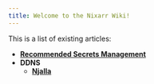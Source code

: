 ```yaml
---
title: Welcome to the Nixarr Wiki!
---
```


This is a list of existing articles:

- **[Recommended Secrets Management](/wiki/secrets)**
- **DDNS**
  - **[Njalla](/wiki/ddns/njalla)**
